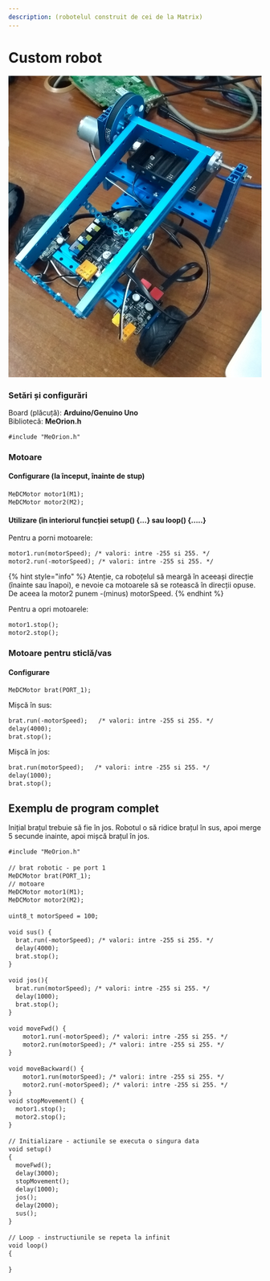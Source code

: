 ```yaml
---
description: (robotelul construit de cei de la Matrix)
---
```


# Custom robot

![](../../.gitbook/assets/img_20180716_1058269842.jpg)

### Setări și configurări

Board \(plăcuță\): **Arduino/Genuino Uno**  
Bibliotecă: **MeOrion.h**

```text
#include "MeOrion.h"
```

### Motoare

#### Configurare \(la început, înainte de stup\)

```text
MeDCMotor motor1(M1);
MeDCMotor motor2(M2);
```

#### Utilizare \(în interiorul funcției setup\(\) {...} sau loop\(\) {.....}

Pentru a porni motoarele:

```text
motor1.run(motorSpeed); /* valori: intre -255 si 255. */
motor2.run(-motorSpeed); /* valori: intre -255 si 255. */
```

{% hint style="info" %}
Atenție, ca roboțelul să meargă în aceeași direcție \(înainte sau înapoi\), e nevoie ca motoarele să se rotească în direcții opuse. De aceea la motor2 punem -\(minus\) motorSpeed.
{% endhint %}

Pentru a opri motoarele:

```text
motor1.stop();
motor2.stop();
```

### Motoare pentru sticlă/vas

#### Configurare

```text
MeDCMotor brat(PORT_1);
```

Mișcă în sus:

```text
brat.run(-motorSpeed);   /* valori: intre -255 si 255. */
delay(4000);
brat.stop();
```

Mișcă în jos:

```text
brat.run(motorSpeed);   /* valori: intre -255 si 255. */
delay(1000);
brat.stop();
```

## Exemplu de program complet

Inițial brațul trebuie să fie în jos. Robotul o să ridice brațul în sus, apoi merge 5 secunde inainte, apoi mișcă brațul în jos.

```text
#include "MeOrion.h"

// brat robotic - pe port 1
MeDCMotor brat(PORT_1);
// motoare
MeDCMotor motor1(M1);
MeDCMotor motor2(M2);

uint8_t motorSpeed = 100;

void sus() {
  brat.run(-motorSpeed); /* valori: intre -255 si 255. */
  delay(4000);
  brat.stop();
}

void jos(){
  brat.run(motorSpeed); /* valori: intre -255 si 255. */
  delay(1000);
  brat.stop();
}

void moveFwd() {
    motor1.run(-motorSpeed); /* valori: intre -255 si 255. */
    motor2.run(motorSpeed); /* valori: intre -255 si 255. */
}

void moveBackward() {
    motor1.run(motorSpeed); /* valori: intre -255 si 255. */
    motor2.run(-motorSpeed); /* valori: intre -255 si 255. */
}
void stopMovement() {
  motor1.stop();
  motor2.stop();
}

// Initializare - actiunile se executa o singura data
void setup()
{
  moveFwd();
  delay(3000);
  stopMovement();
  delay(1000);
  jos();
  delay(2000);
  sus();
}

// Loop - instructiunile se repeta la infinit
void loop()
{
  
}


```

